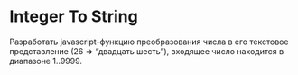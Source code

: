 Integer To String
=================

Разработать javascript-функцию преобразования числа в его текстовое представление (26 => “двадцать шесть”),
входящее число находится в диапазоне 1..9999.
